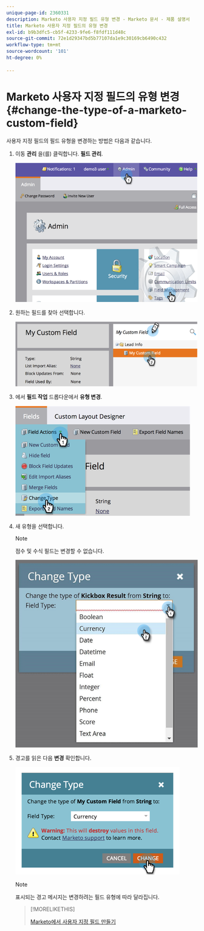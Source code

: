 ```yaml
---
unique-page-id: 2360331
description: Marketo 사용자 지정 필드 유형 변경 - Marketo 문서 - 제품 설명서
title: Marketo 사용자 지정 필드의 유형 변경
exl-id: b9b3dfc5-cb5f-4233-9fe6-f8fdf111d48c
source-git-commit: 72e1d29347bd5b77107da1e9c30169cb6490c432
workflow-type: tm+mt
source-wordcount: '101'
ht-degree: 0%

---
```


# Marketo 사용자 지정 필드의 유형 변경 {#change-the-type-of-a-marketo-custom-field}

사용자 지정 필드의 필드 유형을 변경하는 방법은 다음과 같습니다.

1. 이동 **관리** 을(를) 클릭합니다. **필드 관리**.

   ![](assets/image2014-9-18-13-3a4-3a39.png)

1. 원하는 필드를 찾아 선택합니다.

   ![](assets/image2014-9-18-13-3a4-3a48.png)

1. 에서 **필드 작업** 드롭다운에서 **유형 변경**.

   ![](assets/image2014-9-18-13-3a4-3a57.png)

1. 새 유형을 선택합니다.

   >[!NOTE]
   >
   >점수 및 수식 필드는 변경할 수 없습니다.

   ![](assets/change-the-type-of-a-marketo-custom-field-4.png)

1. 경고를 읽은 다음 **변경** 확인합니다.

   ![](assets/image2014-9-18-13-3a5-3a23.png)

   >[!NOTE]
   >
   >표시되는 경고 메시지는 변경하려는 필드 유형에 따라 달라집니다.

   >[!MORELIKETHIS]
   >
   >[Marketo에서 사용자 지정 필드 만들기](/help/marketo/product-docs/administration/field-management/create-a-custom-field-in-marketo.md)
